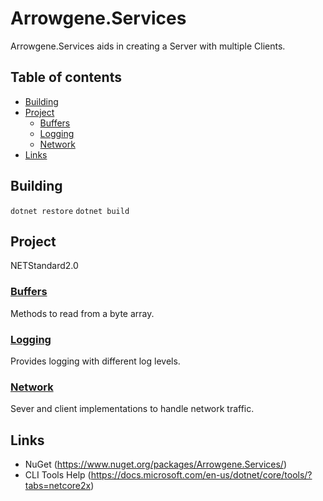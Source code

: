 Arrowgene.Services
===
Arrowgene.Services aids in creating a Server with multiple Clients.

## Table of contents
- [Building](#building)
- [Project](#project)
  - [Buffers](#buffers)
  - [Logging](#logging)
  - [Network](#network)
- [Links](#links)


## Building
`dotnet restore`
`dotnet build`

## Project
NETStandard2.0

### [Buffers](./Arrowgene.Services/Buffers)
Methods to read from a byte array.

### [Logging](./Arrowgene.Services/Logging)    
Provides logging with different log levels.

### [Network](./Arrowgene.Services/Network)    
Sever and client implementations to handle network traffic.

## Links

- NuGet (https://www.nuget.org/packages/Arrowgene.Services/)
- CLI Tools Help (https://docs.microsoft.com/en-us/dotnet/core/tools/?tabs=netcore2x)